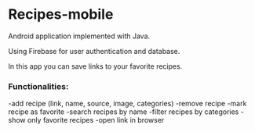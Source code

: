 # Recipes-mobile

Android application implemented with Java.

Using Firebase for user authentication and database.

In this app you can save links to your favorite recipes.
### Functionalities:
-add recipe (link, name, source, image, categories) 
-remove recipe
-mark recipe as favorite
-search recipes by name
-filter recipes by categories
-show only favorite recipes
-open link in browser
